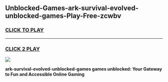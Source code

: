 
## Unblocked-Games-ark-survival-evolved-unblocked-games-Play-Free-zcwbv
<h3>
<a href="https://premium76.site?title=ark-survival-evolved-unblocked-games&ref=15A">CLICK TO PLAY</a></h3>
<hr>

<h3>
<a href="https://premium76.site?title=ark-survival-evolved-unblocked-games&ref=15A">CLICK 2 PLAY</a>
  
</h3>

<a href="https://premium76.site?title=ark-survival-evolved-unblocked-games&ref=15A"><img src="https://clearcache.store/games.png"></a>


**ark-survival-evolved-unblocked-games games unblocked: Your Gateway to Fun and Accessible Online Gaming**
